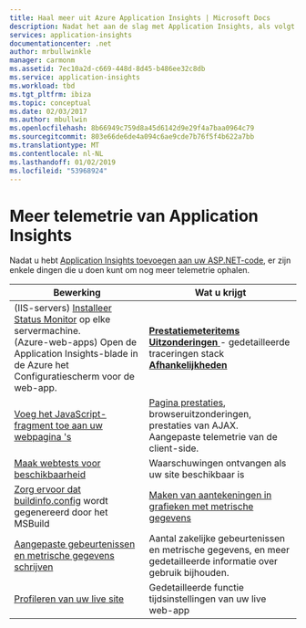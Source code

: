 ```yaml
---
title: Haal meer uit Azure Application Insights | Microsoft Docs
description: Nadat het aan de slag met Application Insights, als volgt een overzicht van de functies die u kunt verkennen.
services: application-insights
documentationcenter: .net
author: mrbullwinkle
manager: carmonm
ms.assetid: 7ec10a2d-c669-448d-8d45-b486ee32c8db
ms.service: application-insights
ms.workload: tbd
ms.tgt_pltfrm: ibiza
ms.topic: conceptual
ms.date: 02/03/2017
ms.author: mbullwin
ms.openlocfilehash: 8b66949c759d8a45d6142d9e29f4a7baa0964c79
ms.sourcegitcommit: 803e66de6de4a094c6ae9cde7b76f5f4b622a7bb
ms.translationtype: MT
ms.contentlocale: nl-NL
ms.lasthandoff: 01/02/2019
ms.locfileid: "53968924"
---
```

# <a name="more-telemetry-from-application-insights"></a>Meer telemetrie van Application Insights
Nadat u hebt [Application Insights toevoegen aan uw ASP.NET-code](../../azure-monitor/app/asp-net.md), er zijn enkele dingen die u doen kunt om nog meer telemetrie ophalen. 

| Bewerking | Wat u krijgt|
|---|---|
|(IIS-servers) [Installeer Status Monitor](https://go.microsoft.com/fwlink/?LinkId=506648) op elke servermachine.<br/>(Azure-web-apps) Open de Application Insights-blade in de Azure het Configuratiescherm voor de web-app.| [**Prestatiemeteritems**](../../application-insights/app-insights-performance-counters.md)<br/>[**Uitzonderingen** ](asp-net-exceptions.md) - gedetailleerde traceringen stack<br/>[**Afhankelijkheden**](../../azure-monitor/app/asp-net-dependencies.md)|
|[Voeg het JavaScript-fragment toe aan uw webpagina 's](../../azure-monitor/app/javascript.md)|[Pagina prestaties](../../application-insights/app-insights-usage-overview.md), browseruitzonderingen, prestaties van AJAX. Aangepaste telemetrie van de client-side.|
|[Maak webtests voor beschikbaarheid](../../azure-monitor/app/monitor-web-app-availability.md)|Waarschuwingen ontvangen als uw site beschikbaar is|
|[Zorg ervoor dat buildinfo.config](https://msdn.microsoft.com/library/dn449058.aspx) wordt gegenereerd door het MSBuild|[Maken van aantekeningen in grafieken met metrische gegevens](https://blogs.msdn.microsoft.com/visualstudioalm/2013/11/14/implementing-deployment-markers-in-application-insights/)
|[Aangepaste gebeurtenissen en metrische gegevens schrijven](../../azure-monitor/app/api-custom-events-metrics.md)|Aantal zakelijke gebeurtenissen en metrische gegevens, en meer gedetailleerde informatie over gebruik bijhouden.|
|[Profileren van uw live site](https://aka.ms/AIProfilerPreview)|Gedetailleerde functie tijdsinstellingen van uw live web-app|







